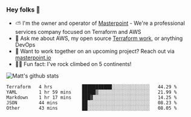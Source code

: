 

### Hey folks 👋

- ⛅️ I'm the owner and operator of [Masterpoint](https://masterpoint.io) - We're a professional services company focused on Terraform and AWS
- 💬 Ask me about AWS, my open source [Terraform work](https://github.com/masterpointio?q=terraform&type=&language=hcl), or anything DevOps
- 🔨 Want to work together on an upcoming project? Reach out via [masterpoint.io](https://masterpoint.io)
- 🧗‍♂️ Fun fact: I've rock climbed on 5 continents! 


![Matt's github stats](https://github-readme-stats.vercel.app/api?username=Gowiem&count_private=true&theme=cobalt&show_icons=true)

<!--START_SECTION:waka-->
```text
Terraform   4 hrs           ███████████░░░░░░░░░░░░░░   44.29 % 
YAML        1 hr 59 mins    █████▒░░░░░░░░░░░░░░░░░░░   21.99 % 
Markdown    1 hr 17 mins    ███▓░░░░░░░░░░░░░░░░░░░░░   14.25 % 
JSON        44 mins         ██░░░░░░░░░░░░░░░░░░░░░░░   08.23 % 
Other       43 mins         ██░░░░░░░░░░░░░░░░░░░░░░░   08.05 % 
```
<!--END_SECTION:waka-->
